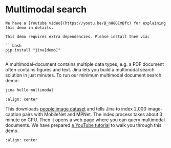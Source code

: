 # Multimodal search

```{tip}
We have a [Youtube video](https://youtu.be/B_nH8GCmBfc) for explaining this demo in details. 
```

````{important}
This demo requires extra dependencies. Please install them via:

```bash
pip install "jina[demo]"
```

````

A multimodal-document contains multiple data types, e.g. a PDF document often contains figures and text. Jina lets you
build a multimodal search solution in just minutes. To run our minimum multimodal document search demo:

```bash
jina hello multimodal
```


```{figure} ../../../.github/2.0/hello-multimodal-1.png
:align: center
```

This downloads [people image dataset](https://www.kaggle.com/ahmadahmadzada/images2000) and tells Jina to index 2,000
image-caption pairs with MobileNet and MPNet. The index process takes about 3 minute on CPU. Then it opens a web page
where you can query multimodal documents. We have prepared [a YouTube tutorial](https://youtu.be/B_nH8GCmBfc) to walk
you through this demo.


```{figure} ../../../.github/2.0/hello-multimodal-2.png
:align: center
```